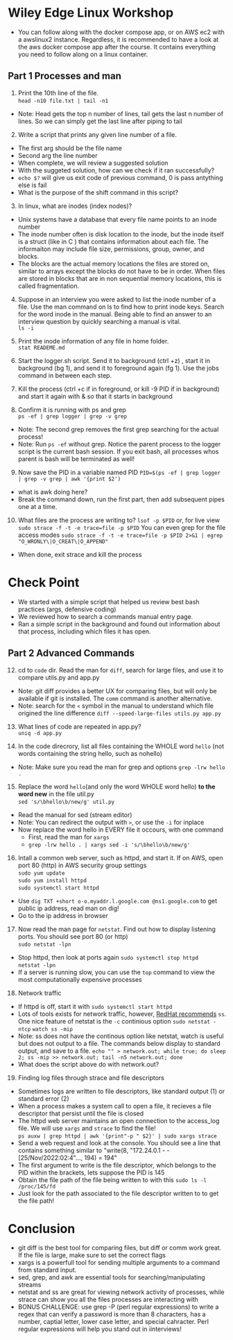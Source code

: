 # Wiley Edge Linux Workshop

- You can follow along with the docker compose app, or on AWS ec2 with a awslinux2 instance. Regardless, it is recommended to have a look at the aws docker compose app after the course. It contains everything you need to follow along on a linux container.

## Part 1 Processes and man

1. Print the 10th line of the file.  
`head -n10 file.txt | tail -n1`  
- Note: Head gets the top n number of lines, tail gets the last n number of lines. So we can simply get the last line after piping to tail

2. Write a script that prints any given line number of a file.
- The first arg should be the file name
- Second arg the line number
- When complete, we will review a suggested solution
- With the suggeted solution, how can we check if it ran successfully?
- `echo $?` will give us exit code of previous command, 0 is pass antything else is fail
- What is the purpose of the shift command in this script?

3. In linux, what are inodes (index nodes)?
- Unix systems have a database that every file name points to an inode number
- The inode number often is disk location to the inode, but the inode itself is a struct (like in C ) that contains information about each file. The informaiton may include file size, permissions, group, owner, and blocks. 
- The blocks are the actual memory locations the files are stored on, similar to arrays except the blocks do not have to be in order. When files are stored in blocks that are in non sequential memory locations, this is called fragmentation. 

4. Suppose in an interview you were asked to list the inode number of a file. Use the man command on ls to find how to print inode keys. Search for the word inode in the manual. Being able to find an answer to an interview question by quickly searching a manual is vital.  
`ls -i`

5. Print the inode information of any file in home folder.  
`stat READEME.md`

6. Start the logger.sh script. Send it to background (ctrl +z) , start it in background (bg 1), and send it to foreground again (fg 1). Use the jobs command in between each step.

7. Kill the process (ctrl +c if in foreground, or kill -9 PID if in background) and start it again with & so that it starts in background

8. Confirm it is running with ps and grep  
`ps -ef | grep logger | grep -v grep` 
- Note: The second grep removes the first grep searching for the actual process!
- Note: Run `ps -ef` without grep. Notice the parent process to the logger script is the current bash session. If you exit bash, all processes whos parent is bash will be terminated as well! 

9. Now save the PID in a variable named PID
`PID=$(ps -ef | grep logger | grep -v grep | awk '{print $2')`
- what is awk doing here?
- Break the command down, run the first part, then add subsequent pipes one at a time.

10. What files are the process are writing to?
`lsof -p $PID`
or, for live view 
`sudo strace -f -t -e trace=file -p $PID`
You can even grep for the file access modes
`sudo strace -f -t -e trace=file -p $PID 2>&1 | egrep "O_WRONLY\|O_CREAT\|O_APPEND"`
- When done, exit strace and kill the process


# Check Point

- We started with a simple script that helped us review best bash practices (args, defensive coding)
- We reviewed how to search a commands manual entry page. 
- Ran a simple script in the background and found out information about that process, including which files it has open.

## Part 2 Advanced Commands

12. cd to `code` dir. Read the man for `diff`, search for large files, and use it to compare utils.py and app.py
- Note: git diff provides a better UX for comparing files, but will only be available if git is installed. The `comm` command is another alternative.
- Note: search for the `<` symbol in the manual to understand which file origined the line difference
`diff --speed-large-files utils.py app.py`

13. What lines of code are repeated in app.py?  
`uniq -d app.py`

14. In the code direcrory, list all files containing the WHOLE word `hello` (not words containing the string hello, such as nohello)  
- Note: Make sure you read the man for grep and options
`grep -lrw hello .`

15. Replace the word `hello`(and only the word WHOLE word hello) **to the word new** in the file util.py  
`sed 's/\bhello\b/new/g' util.py`  
- Read the manual for sed (stream editor)
- Note: You can redirect the output with `>`, or use the `-i` for inplace
- Now replace the word hello in EVERY file it occours, with one command
	- First, read the man for `xargs`
	- `grep -lrw hello . | xargs sed -i 's/\bhello\b/new/g'`

16. Intall a common web server, such as httpd, and start it. If on AWS, open port 80 (http) in AWS security group settings  
`sudo yum update`   
`sudo yum install httpd`  
`sudo systemctl start httpd`  
- Use `dig TXT +short o-o.myaddr.l.google.com @ns1.google.com` to get public ip address, read man on dig!
- Go to the ip address in browser

17. Now read the man page for `netstat`. Find out how to display listening ports. You should see port 80 (or http)  
`sudo netstat -lpn`  
- Stop httpd, then look at ports again
`sudo systemctl stop httpd`  
`netstat -lpn`
- If a server is running slow, you can use the `top` command to view the most computationally expensive processes


18. Network traffic
- If httpd is off, start it with `sudo systemctl start httpd`
- Lots of tools exists for network traffic, however, [RedHat recommends](https://access.redhat.com/documentation/en-us/red_hat_enterprise_linux/7/html/performance_tuning_guide/sect-red_hat_enterprise_linux-performance_tuning_guide-networking-monitoring_and_diagnosing_performance_problems) `ss`. One nice feature of netstat is the `-c` continious option
`sudo netstat -ntcp`
`watch ss -mip`  
- Note: ss does not have the continous option like netstat, watch is useful but does not output to a file. The commands below display to standard output, and save to a file.
`echo "" > network.out; while true; do sleep 2; ss -mip >> network.out; tail -n5 network.out; done`
- What does the script above do with network.out?

19. Finding log files through strace and file descriptors
- Sometimes logs are written to file descriptors, like standard output (1) or standard error (2)
- When a process makes a system call to open a file, it recieves a file descriptor that persist until the file is closed
- The httpd web server maintains an open connection to the access_log file. We will use `xargs` and `strace` to find the file!  
`ps auxw | grep httpd | awk '{print"-p " $2}' | sudo xargs strace`
- Send a web request and look at the console. You should see a line that contains something similar to "write(8, "172.24.0.1 - - [25/Nov/2022:02:4"..., 194) = 194"
- The first argument to write is the file descriptor, which belongs to the PID within the brackets, lets suppose the PID is 145
- Obtain the file path of the file being written to with this `sudo ls -l /proc/145/fd`
- Just look for the path associated to the file descriptor written to to get the file path!


# Conclusion
- git diff is the best tool for comparing files, but diff or comm work great. If the file is large, make sure to set the correct flags
- xargs is a powerfull tool for sending multiple arguments to a command from standard input.
- sed, grep, and awk are essential tools for searching/manipulating streams
- netstat and ss are great for viewing network activity of processes, while strace can show you all the files processes are interacting with
- BONUS CHALLENGE: use grep -P (perl regular expressions) to write a regex that can verify a password is more than 8 characters, has a number, captial letter, lower case letter, and special cahracter. Perl regular expressions will help you stand out in iinterviews!
